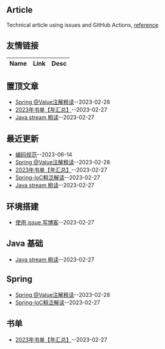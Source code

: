 ## Article
Technical article using issues and GitHub Actions,
[reference](https://github.com/yihong0618/gitblog)
## 友情链接
| Name | Link | Desc | 
 | ---- | ---- | ---- |
## 置顶文章
- [Spring @Value注解粗读](https://github.com/Winniekun/article/issues/6)--2023-02-28
- [2023年书单【年汇总】](https://github.com/Winniekun/article/issues/5)--2023-02-27
- [Java stream 粗读](https://github.com/Winniekun/article/issues/3)--2023-02-27
## 最近更新
- [编码规范](https://github.com/Winniekun/article/issues/7)--2023-06-14
- [Spring @Value注解粗读](https://github.com/Winniekun/article/issues/6)--2023-02-28
- [2023年书单【年汇总】](https://github.com/Winniekun/article/issues/5)--2023-02-27
- [Spring-IoC粗泛解读](https://github.com/Winniekun/article/issues/4)--2023-02-27
- [Java stream 粗读](https://github.com/Winniekun/article/issues/3)--2023-02-27
## 环境搭建
- [使用 issue 写博客](https://github.com/Winniekun/article/issues/2)--2023-02-27
## Java 基础
- [Java stream 粗读](https://github.com/Winniekun/article/issues/3)--2023-02-27
## Spring
- [Spring @Value注解粗读](https://github.com/Winniekun/article/issues/6)--2023-02-28
- [Spring-IoC粗泛解读](https://github.com/Winniekun/article/issues/4)--2023-02-27
## 书单
- [2023年书单【年汇总】](https://github.com/Winniekun/article/issues/5)--2023-02-27
